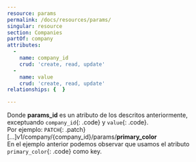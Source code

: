 ```yaml
---
resource: params
permalink: /docs/resources/params/
singular: resource
section: Companies
partOf: company
attributes:
  -
    name: company_id
    crud: 'create, read, update'
  -
    name: value
    crud: 'create, read, update'
relationships: {  }

---
```


Donde **params_id** es un atributo de los descritos anteriormente, exceptuando `company_id`{: .code} y `value`{: .code}.  
Por ejemplo:  `PATCH`{: .patch} [...]v1/company/{company_id}/params/**primary_color**  
En el ejemplo anterior podemos observar que usamos el atributo `primary_color`{: .code} como key.
